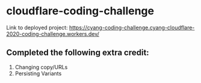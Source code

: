 # cloudflare-coding-challenge

Link to deployed project: https://cyang-coding-challenge.cyang-cloudflare-2020-coding-challenge.workers.dev/

## Completed the following extra credit:
1. Changing copy/URLs
2. Persisting Variants